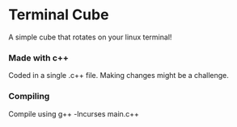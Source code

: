 # Terminal Cube
A simple cube that rotates on your linux terminal!

### Made with c++
Coded in a single .c++ file. Making changes might be a challenge.

### Compiling

Compile using g++ -lncurses main.c++
